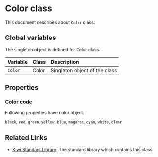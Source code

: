 # Color class
This document describes about `Color` class.

## Global variables
The singleton object is defined for Color class.

|Variable    |Class            | Description                   |
|:---        |:---             |:---                           |
|`Color`     |Color            |Singleton object of the class  |

## Properties
### Color code
Following properties have color object.

`black`, `red`, `green`, `yellow`, `blue`, `maganta`, `cyan`, `white`, `clear`

## Related Links
* [Kiwi Standard Library](https://github.com/steelwheels/KiwiScript/blob/master/KiwiLibrary/Document/Library.md): The standard library which contains this class.

